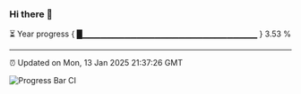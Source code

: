 ### Hi there 👋

⏳ Year progress { █▁▁▁▁▁▁▁▁▁▁▁▁▁▁▁▁▁▁▁▁▁▁▁▁▁▁▁▁▁ } 3.53 %

---

⏰ Updated on Mon, 13 Jan 2025 21:37:26 GMT

![Progress Bar CI](https://github.com/IshwaranRudhara/GIT-ACTION/workflows/Progress%20Bar%20CI/badge.svg)
